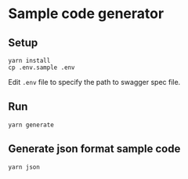 # Sample code generator

## Setup

```
yarn install
cp .env.sample .env
```

Edit `.env` file to specify the path to swagger spec file.


## Run


```
yarn generate
```


## Generate json format sample code

```
yarn json
```
